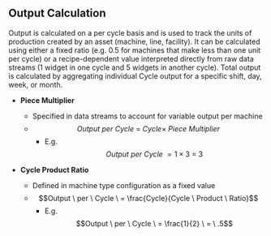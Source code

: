 ## **Output Calculation**

Output is calculated on a per cycle basis and is used to track the units of production created by an asset \(machine, line, facility\). It can be calculated using either a fixed ratio \(e.g. 0.5 for machines that make less than one unit per cycle\) or a recipe-dependent value interpreted directly from raw data streams \(1 widget in one cycle and 5 widgets in another cycle\). Total output is calculated by aggregating individual Cycle output for a specific shift, day, week, or month.

* **Piece Multiplier**
  * Specified in data streams to account for variable output per machine
  * $$Output \ per \ Cycle \ = \ Cycle\times\ Piece \ Multiplier$$
    * E.g. $$Output \ per \ Cycle \ = 1\times3 \ = \ 3$$


* **Cycle Product Ratio**
  * Defined in machine type configuration as a fixed value
  * $$Output \ per \ Cycle \ = \frac{Cycle}{Cycle \ Product \ Ratio}$$
    * E.g. $$Output \ per \ Cycle \ = \frac{1}{2} \ = \ .5$$



